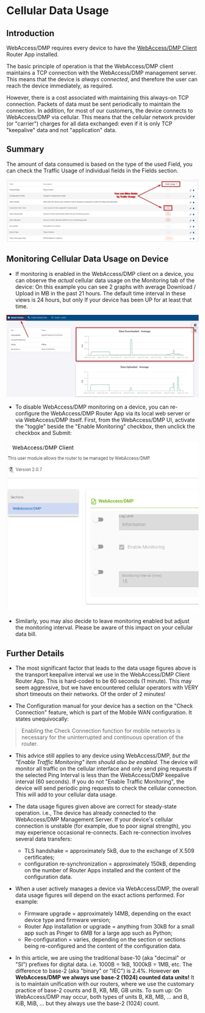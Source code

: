 # Cellular Data Usage

## Introduction

WebAccess/DMP requires every device to have the [WebAccess/DMP Client](https://ep.advantech-bb.cz/products/software/user-modules#webaccessdmp-client) Router App installed.

The basic principle of operation is that the WebAccess/DMP client maintains a TCP connection with the WebAccess/DMP management server.
This means that the device is *always connected*, and therefore the user can reach the device immediately, as required.

However, there is a cost associated with maintaining this always-on TCP connection.
Packets of data must be sent periodically to maintain the connection.
In addition, for most of our customers, the device connects to WebAccess/DMP via cellular.
This means that the cellular network provider (or "carrier") charges for all data exchanged: even if it is only TCP "keepalive" data and not "application" data.

## Summary

The amount of data consumed is based on the type of the used Field, you can check the Traffic Usage of individual fields in the Fields section.

![Traffic Usage](./traffic_usage.png "Traffic Usage")

## Monitoring Cellular Data Usage on Device


* If monitoring is enabled in the WebAccess/DMP client on a device, you can observe the *actual* cellular data usage on the Monitoring tab of the device: On this example you can see 2 graphs with average Download / Upload in MB in the past 21 hours.
The default time interval in these views is 24 hours, but only If your device has been UP for at least that time.

![Device Dashboard](./device-dashboard.png "Device Dashboard")

* To disable WebAccess/DMP monitoring on a device, you can re-configure the WebAccess/DMP Router App via its local web server or via WebAccess/DMP itself. First, from the WebAccess/DMP UI, activate the "toggle" beside the "Enable Monitoring" checkbox, then unclick the checkbox and Submit:

![alt text](./client_config.png "WebAccess/DMP Client configuration options")

* Similarly, you may also decide to leave monitoring enabled but adjust the monitoring interval.
Please be aware of this impact on your cellular data bill.

## Further Details

* The most significant factor that leads to the data usage figures above is the transport keepalive interval we use in the WebAccess/DMP Client Router App.
This is hard-coded to be 60 seconds (1 minute). This may seem aggressive, but we have encountered cellular operators with VERY short timeouts on their networks. Of the order of 2 minutes!

* The Configuration manual for your device has a section on the "Check Connection" feature, which is part of the Mobile WAN configuration.
It states unequivocally:

> Enabling the Check Connection function for mobile networks is necessary for the uninterrupted and continuous operation of the router.

* This advice still applies to any device using WebAccess/DMP, *but the "Enable Traffic Monitoring" item should also be enabled.*
The device will monitor all traffic on the cellular interface and only send ping requests if the selected Ping Interval is less than the WebAccess/DMP keepalive interval (60 seconds).
If you do not "Enable Traffic Monitoring", the device will send periodic ping requests to check the cellular connection. This will add to your cellular data usage.

* The data usage figures given above are correct for steady-state operation. i.e., The device has already connected to the WebAccess/DMP Management Server.
If your device's cellular connection is unstable (for example, due to poor signal strength), you may experience occasional re-connects.
Each re-connection involves several data transfers:
  * TLS handshake = approximately 5kB, due to the exchange of X.509 certificates;
  * configuration re-synchronization = approximately 150kB, depending on the number of Router Apps installed and the content of the configuration data. 

* When a user actively manages a device via WebAccess/DMP, the overall data usage figures will depend on the exact actions performed.
For example:
  * Firmware upgrade = approximately 14MB, depending on the exact device type and firmware version;
  * Router App installation or upgrade = anything from 30kB for a small app such as Pinger to 6MB for a large app such as Python;
  * Re-configuration = varies, depending on the section or sections being re-configured and the content of the configuration data.

* In this article, we are using the traditional base-10 (aka "decimal" or "SI") prefixes for digital data. i.e. 1000B = 1kB, 1000kB = 1MB, etc. The difference to base-2 (aka "binary" or "IEC") is 2.4%. However **on WebAccess/DMP we always use base-2 (1024) counted data units!** It is to maintain unification with our routers, where we use the customary practice of base-2 counts and B, KB, MB, GB units. To sum up: On WebAccess/DMP may occur, both types of units B, KB, MB, ... and B, KiB, MiB, ... but they always use the base-2 (1024) count.